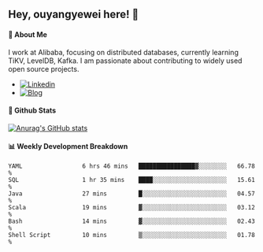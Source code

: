 ## Hey, ouyangyewei here! :wave:

#### :rocket: About Me
I work at Alibaba, focusing on distributed databases, currently learning TiKV, LevelDB, Kafka. I am passionate about contributing to widely used open source projects.

- [![Linkedin](https://img.shields.io/badge/LinkedIn-ouyangyewei-blue)](https://www.linkedin.com/in/ouyangyewei/)
- [![Blog](https://img.shields.io/badge/Blog-yeweiouyang-orange)](https://blog.csdn.net/yeweiouyang)

#### :star2: Github Stats
[![Anurag's GitHub stats](https://github-readme-stats.vercel.app/api?username=ouyangyewei&show_icons=true&cache_seconds=3600&theme=tokyonight)](https://github.com/anuraghazra/github-readme-stats)

#### :bar_chart: Weekly Development Breakdown
<!--START_SECTION:waka-->

```text
YAML                 6 hrs 46 mins   ████████████████▓░░░░░░░░   66.78 %
SQL                  1 hr 35 mins    ████░░░░░░░░░░░░░░░░░░░░░   15.61 %
Java                 27 mins         █░░░░░░░░░░░░░░░░░░░░░░░░   04.57 %
Scala                19 mins         ▓░░░░░░░░░░░░░░░░░░░░░░░░   03.12 %
Bash                 14 mins         ▓░░░░░░░░░░░░░░░░░░░░░░░░   02.43 %
Shell Script         10 mins         ▒░░░░░░░░░░░░░░░░░░░░░░░░   01.78 %
```

<!--END_SECTION:waka-->
